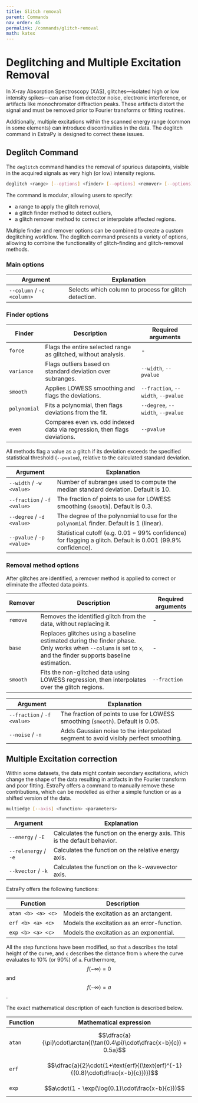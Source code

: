 ```yaml
---
title: Glitch removal
parent: Commands
nav_order: 45
permalink: /commands/glitch-removal
math: katex
---
```


# Deglitching and Multiple Excitation Removal

In X-ray Absorption Spectroscopy (XAS), glitches—isolated high or low intensity spikes—can arise from detector noise, electronic interference, or artifacts like monochromator diffraction peaks. These artifacts distort the signal and must be removed prior to Fourier transforms or fitting routines.

Additionally, multiple excitations within the scanned energy range (common in some elements) can introduce discontinuities in the data. The deglitch command in EstraPy is designed to correct these issues.

## Deglitch Command

The `deglitch` command handles the removal of spurious datapoints, visible in the acquired signals as very high (or low) intensity regions.

```sh
deglitch <range> [--options] <finder> [--options] <remover> [--options]
```

The command is modular, allowing users to specify:

- a range to apply the glitch removal,
- a glitch finder method to detect outliers,
- a glitch remover method to correct or interpolate affected regions.

Multiple finder and remover options can be combined to create a custom deglitching workflow.
The deglitch command presents a variety of options, allowing to combine the functionality of glitch-finding and glitch-removal methods.

### Main options

|Argument|Explanation|
|--|--|
|<span class="nowrap">`--column` / `-c` `<column>`</span>|Selects which column to process for glitch detection.|

### Finder options

|Finder|Description|Required arguments|
|--|--|--|
|`force`|Flags the entire selected range as glitched, without analysis.|-|
|`variance`|Flags outliers based on standard deviation over subranges.|`--width`, `--pvalue`|
|`smooth`|Applies LOWESS smoothing and flags the deviations.|`--fraction`, `--width`, `--pvalue`|
|`polynomial`|Fits a polynomial, then flags deviations from the fit.|`--degree`, `--width`, `--pvalue`|
|`even`|Compares even vs. odd indexed data via regression, then flags deviations.|`--pvalue`|

All methods flag a value as a glitch if its deviation exceeds the specified statistical threshold (`--pvalue`), relative to the calculated standard deviation.

|Argument|Explanation|
|--|--|
|<span class="nowrap">`--width` / `-w` `<value>`</span>|Number of subranges used to compute the median standard deviation. Default is 10.|
|<span class="nowrap">`--fraction` / `-f` `<value>`</span>|The fraction of points to use for LOWESS smoothing (`smooth`). Default is 0.3.|
|<span class="nowrap">`--degree` / `-d` `<value>`</span>|The degree of the polynomial to use for the `polynomial` finder. Default is 1 (linear).|
|<span class="nowrap">`--pvalue` / `-p` `<value>`</span>|Statistical cutoff (e.g. 0.01 = 99% confidence) for flagging a glitch. Default is 0.001 (99.9% confidence).|

### Removal method options

After glitches are identified, a remover method is applied to correct or eliminate the affected data points.

|Remover|Description|Required arguments|
|--|--|--|
|`remove`|Removes the identified glitch from the data, without replacing it.|-|
|`base`|Replaces glitches using a baseline estimated during the finder phase. Only works when `--column` is set to `x`, and the finder supports baseline estimation.|-|
|`smooth`|Fits the non-glitched data using LOWESS regression, then interpolates over the glitch regions.|`--fraction`|

|Argument|Explanation|
|--|--|
|<span class="nowrap">`--fraction` / `-f` `<value>`</span>|The fraction of points to use for LOWESS smoothing (`smooth`). Default is 0.05.|
|<span class="nowrap">`--noise` / `-n`</span>|Adds Gaussian noise to the interpolated segment to avoid visibly perfect smoothing.|

## Multiple Excitation correction

Within some datasets, the data might contain secondary excitations, which change the shape of the data resulting in artifacts in the Fourier transform and poor fitting.
EstraPy offers a command to manually remove these contributions, which can be modelled as either a simple function or as a shifted version of the data.

```sh
multiedge [--axis] <function> <parameters>
```

|Argument|Explanation|
|--|--|
|`--energy` / `-E`|Calculates the function on the energy axis. This is the default behavior.|
|`--relenergy` / `-e`|Calculates the function on the relative energy axis.|
|`--kvector` / `-k`|Calculates the function on the k-wavevector axis.|

EstraPy offers the following functions:

|Function|Description|
|--|--|
|<span class="nowrap">`atan <b> <a> <c>`|Models the excitation as an arctangent.|
|<span class="nowrap">`erf <b> <a> <c>`|Models the excitation as an error-function.|
|<span class="nowrap">`exp <b> <a> <c>`|Models the excitation as an exponential.|

All the step functions have been modified, so that `a` describes the total height of the curve,
and `c` describes the distance from `b` where the curve evaluates to 10% (or 90%) of `a`.
Furthermore, $$f(-\infty) = 0$$ and $$f(-\infty) = a$$.

The exact mathematical description of each function is described below.

|Function|Mathematical expression|
|--|--|
|`atan`|$$\dfrac{a}{\pi}\cdot\arctan{(\tan(0.4\pi)\cdot\dfrac{x-b}{c}) + 0.5a}$$|1a$$|$$0.5a$$|$$0.9a$$|$$a$$|
|`erf`|$$\dfrac{a}{2}\cdot(1+\text{erf}{(\text{erf}^{-1}{(0.8)\cdot\dfrac{x-b}{c}})})$$|$$0.1a$$|$$0.5a$$|$$0.9a$$|$$a$$|
|`exp`|$$a\cdot(1 - \exp(\log(0.1)\cdot\frac{x-b}{c}))$$|
